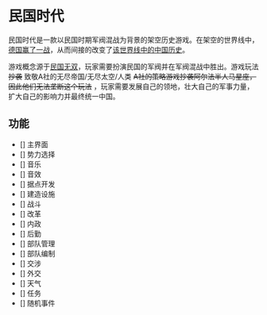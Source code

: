 # 民国时代

民国时代是一款以民国时期军阀混战为背景的架空历史游戏。在架空的世界线中，[德国赢了一战](https://kaiserreich.fandom.com/zh/wiki/KaiserreichCN_Wiki)，从而间接的改变了[该世界线中的中国历史](https://kaiserreich.fandom.com/zh/wiki/1912-1936年中国大事年表)。

游戏概念源于[民国无双](https://sites.google.com/site/kowloonia/download/latest)，玩家需要扮演民国的军阀并在军阀混战中胜出。游戏玩法 ~~抄袭~~ 致敬A社的无尽帝国/无尽太空/人类 ~~A社的策略游戏抄袭阿尔法半人马星座，因此他们无法垄断这个玩法~~ ，玩家需要发展自己的领地，壮大自己的军事力量，扩大自己的影响力并最终统一中国。

## 功能
 - [] 主界面
 - [] 势力选择
 - [] 音乐
 - [] 音效
 - [] 据点开发
 - [] 建造设施
 - [] 战斗
 - [] 改革
 - [] 内政
 - [] 后勤
 - [] 部队管理
 - [] 部队编制
 - [] 交涉
 - [] 外交
 - [] 天气
 - [] 任务
 - [] 随机事件
